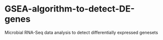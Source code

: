 # GSEA-algorithm-to-detect-DE-genes
Microbial RNA-Seq data analysis to detect differentially expressed genesets
